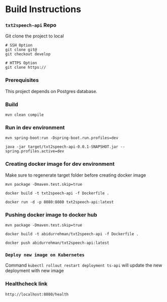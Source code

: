 # Build Instructions

### `txt2speech-api` Repo

Git clone the project to local
```
# SSH Option
git clone git@
git checkout develop

# HTTPS Option
git clone https://
```


### Prerequisites

This project depends on Postgres database.

### Build

```
mvn clean compile
```

### Run in dev environment

```
mvn spring-boot:run -Dspring-boot.run.profiles=dev

java -jar target/txt2speech-api-0.0.1-SNAPSHOT.jar --spring.profiles.active=dev
```


### Creating docker image for dev environment
Make sure to regenerate target folder before creating docker image
 
```
mvn package -Dmaven.test.skip=true

docker build -t txt2speech-api -f Dockerfile .

docker run -d -p 8080:8080 txt2speech-api:latest 
``````

### Pushing docker image to docker hub
 
```
mvn package -Dmaven.test.skip=true

docker build -t abidurrehman/txt2speech-api -f Dockerfile .

docker push abidurrehman/txt2speech-api:latest
``````

### `Deploy new image on Kubernetes`

Command `kubectl rollout restart deployment ts-api` will update the new deployment with new image

### Healthcheck link
```
http://localhost:8080/health
```
